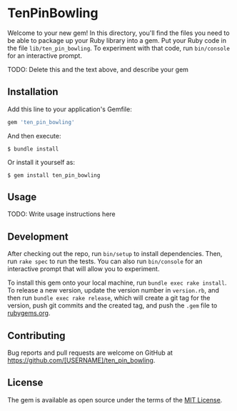 # TenPinBowling

Welcome to your new gem! In this directory, you'll find the files you need to be able to package up your Ruby library into a gem. Put your Ruby code in the file `lib/ten_pin_bowling`. To experiment with that code, run `bin/console` for an interactive prompt.

TODO: Delete this and the text above, and describe your gem

## Installation

Add this line to your application's Gemfile:

```ruby
gem 'ten_pin_bowling'
```

And then execute:

    $ bundle install

Or install it yourself as:

    $ gem install ten_pin_bowling

## Usage

TODO: Write usage instructions here

## Development

After checking out the repo, run `bin/setup` to install dependencies. Then, run `rake spec` to run the tests. You can also run `bin/console` for an interactive prompt that will allow you to experiment.

To install this gem onto your local machine, run `bundle exec rake install`. To release a new version, update the version number in `version.rb`, and then run `bundle exec rake release`, which will create a git tag for the version, push git commits and the created tag, and push the `.gem` file to [rubygems.org](https://rubygems.org).

## Contributing

Bug reports and pull requests are welcome on GitHub at https://github.com/[USERNAME]/ten_pin_bowling.

## License

The gem is available as open source under the terms of the [MIT License](https://opensource.org/licenses/MIT).

